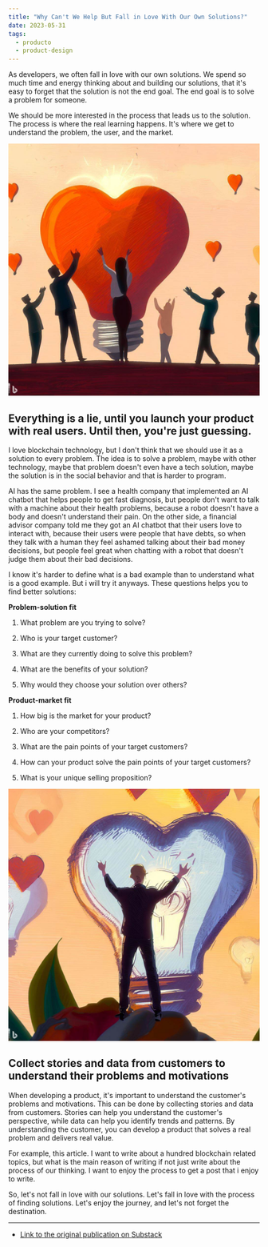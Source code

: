 ```yaml
---
title: "Why Can't We Help But Fall in Love With Our Own Solutions?"
date: 2023-05-31
tags:
  - producto
  - product-design
---
```


As developers, we often fall in love with our own solutions. We spend so much time and energy thinking about and building our solutions, that it's easy to forget that the solution is not the end goal. The end goal is to solve a problem for someone.

We should be more interested in the process that leads us to the solution. The process is where the real learning happens. It's where we get to understand the problem, the user, and the market.

![Ilustración 1](/notas/imagenes/why-cant-we-help-but-fall-in-love-1.jpeg)

## Everything is a lie, until you launch your product with real users. Until then, you're just guessing.

I love blockchain technology, but I don't think that we should use it as a solution to every problem. The idea is to solve a problem, maybe with other technology, maybe that problem doesn't even have a tech solution, maybe the solution is in the social behavior and that is harder to program.

AI has the same problem. I see a health company that implemented an AI chatbot that helps people to get fast diagnosis, but people don't want to talk with a machine about their health problems, because a robot doesn't have a body and doesn't understand their pain. On the other side, a financial advisor company told me they got an AI chatbot that their users love to interact with, because their users were people that have debts, so when they talk with a human they feel ashamed talking about their bad money decisions, but people feel great when chatting with a robot that doesn't judge them about their bad decisions.

I know it's harder to define what is a bad example than to understand what is a good example. But i will try it anyways. These questions helps you to find better solutions:

**Problem-solution fit**

1. What problem are you trying to solve?

2. Who is your target customer?

3. What are they currently doing to solve this problem?

4. What are the benefits of your solution?

5. Why would they choose your solution over others?

**Product-market fit**

1. How big is the market for your product?

2. Who are your competitors?

3. What are the pain points of your target customers?

4. How can your product solve the pain points of your target customers?

5. What is your unique selling proposition?

![Ilustración 2](/notas/imagenes/why-cant-we-help-but-fall-in-love-2.jpeg)

## Collect stories and data from customers to understand their problems and motivations

When developing a product, it's important to understand the customer's problems and motivations. This can be done by collecting stories and data from customers. Stories can help you understand the customer's perspective, while data can help you identify trends and patterns. By understanding the customer, you can develop a product that solves a real problem and delivers real value.

For example, this article. I want to write about a hundred blockchain related topics, but what is the main reason of writing if not just write about the process of our thinking. I want to enjoy the process to get a post that i enjoy to write.

So, let's not fall in love with our solutions. Let's fall in love with the process of finding solutions. Let's enjoy the journey, and let's not forget the destination.

---

- [Link to the original publication on Substack](https://open.substack.com/pub/miguel1man/p/why-cant-we-help-but-fall-in-love?r=1r9qo6&utm_campaign=post&utm_medium=web)
